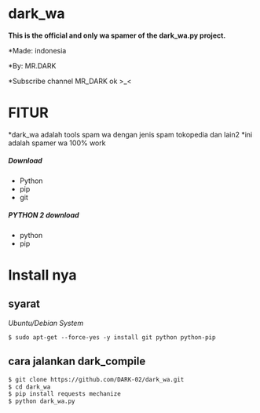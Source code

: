 # dark_wa
**This is the official and only wa spamer of the dark_wa.py project.**

*Made: indonesia

*By: MR.DARK

*Subscribe channel MR_DARK ok >_<


# FITUR
*dark_wa adalah tools spam wa dengan jenis spam tokopedia dan lain2
*ini adalah spamer wa 100% work

##### Download
* Python 
* pip
* git

##### PYTHON 2 download
* python
* pip

# Install nya
## syarat
*Ubuntu/Debian System*
```
$ sudo apt-get --force-yes -y install git python python-pip
```

## cara jalankan dark_compile
```sh
$ git clone https://github.com/DARK-02/dark_wa.git
$ cd dark_wa
$ pip install requests mechanize
$ python dark_wa.py
